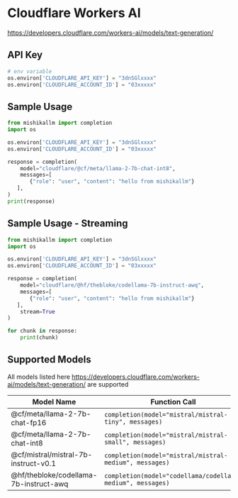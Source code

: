 # Cloudflare Workers AI
https://developers.cloudflare.com/workers-ai/models/text-generation/

## API Key
```python
# env variable
os.environ['CLOUDFLARE_API_KEY'] = "3dnSGlxxxx"
os.environ['CLOUDFLARE_ACCOUNT_ID'] = "03xxxxx"
```

## Sample Usage
```python
from mishikallm import completion
import os

os.environ['CLOUDFLARE_API_KEY'] = "3dnSGlxxxx"
os.environ['CLOUDFLARE_ACCOUNT_ID'] = "03xxxxx"

response = completion(
    model="cloudflare/@cf/meta/llama-2-7b-chat-int8", 
    messages=[
       {"role": "user", "content": "hello from mishikallm"}
   ],
)
print(response)
```

## Sample Usage - Streaming
```python
from mishikallm import completion
import os

os.environ['CLOUDFLARE_API_KEY'] = "3dnSGlxxxx"
os.environ['CLOUDFLARE_ACCOUNT_ID'] = "03xxxxx"

response = completion(
    model="cloudflare/@hf/thebloke/codellama-7b-instruct-awq", 
    messages=[
       {"role": "user", "content": "hello from mishikallm"}
   ],
    stream=True
)

for chunk in response:
    print(chunk)
```

## Supported Models
All models listed here https://developers.cloudflare.com/workers-ai/models/text-generation/ are supported

| Model Name                        | Function Call                                            |
|-----------------------------------|----------------------------------------------------------|
| @cf/meta/llama-2-7b-chat-fp16     | `completion(model="mistral/mistral-tiny", messages)`    |
| @cf/meta/llama-2-7b-chat-int8     | `completion(model="mistral/mistral-small", messages)`   |
| @cf/mistral/mistral-7b-instruct-v0.1 | `completion(model="mistral/mistral-medium", messages)` |
| @hf/thebloke/codellama-7b-instruct-awq | `completion(model="codellama/codellama-medium", messages)` |


